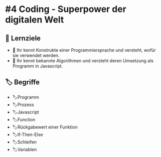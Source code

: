 # #4 Coding - Superpower der digitalen Welt

## :dart: Lernziele

* :dart: Ihr kennt Konstrukte einer Programmiersprache und versteht, wofür sie verwendet werden.
* :dart: Ihr kennt bekannte Algorithmen und versteht deren Umsetzung als Programm in Javascript.

## :label: Begriffe

* :label:Programm
* :label:Prozess
* :label:Javascript
* :label:Function
* :label:Rückgabewert einer Funktion
* :label:If-Then-Else
* :label:Schleifen
* :label:Variablen
